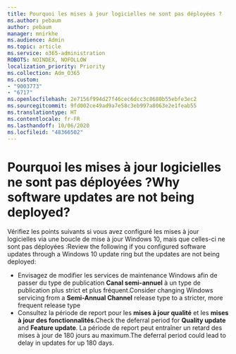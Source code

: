 ```yaml
---
title: Pourquoi les mises à jour logicielles ne sont pas déployées ?
ms.author: pebaum
author: pebaum
manager: mnirkhe
ms.audience: Admin
ms.topic: article
ms.service: o365-administration
ROBOTS: NOINDEX, NOFOLLOW
localization_priority: Priority
ms.collection: Adm_O365
ms.custom:
- "9003773"
- "6717"
ms.openlocfilehash: 2e7156f994d27f46cec6dcc3c8680b55ebfe3ec2
ms.sourcegitcommit: 9fd002ce49ad9a7e58c3eb997a8063e2e1feab55
ms.translationtype: HT
ms.contentlocale: fr-FR
ms.lasthandoff: 10/06/2020
ms.locfileid: "48366502"
---
```

# <a name="why-software-updates-are-not-being-deployed"></a><span data-ttu-id="7c954-102">Pourquoi les mises à jour logicielles ne sont pas déployées ?</span><span class="sxs-lookup"><span data-stu-id="7c954-102">Why software updates are not being deployed?</span></span>

<span data-ttu-id="7c954-103">Vérifiez les points suivants si vous avez configuré les mises à jour logicielles via une boucle de mise à jour Windows 10, mais que celles-ci ne sont pas déployées :</span><span class="sxs-lookup"><span data-stu-id="7c954-103">Review the following if you configured software updates through a Windows 10 update ring but the updates are not being deployed:</span></span>  

- <span data-ttu-id="7c954-104">Envisagez de modifier les services de maintenance Windows afin de passer du type de publication **Canal semi-annuel** à un type de publication plus strict et plus fréquent.</span><span class="sxs-lookup"><span data-stu-id="7c954-104">Consider changing Windows servicing from a  **Semi-Annual Channel**  release type to a stricter, more frequent release type</span></span>  
- <span data-ttu-id="7c954-105">Consultez la période de report pour les **mises à jour qualité** et les **mises à jour des fonctionnalités**.</span><span class="sxs-lookup"><span data-stu-id="7c954-105">Check the deferral period for  **Quality update**  and  **Feature update**.</span></span> <span data-ttu-id="7c954-106">La période de report peut entraîner un retard des mises à jour de 180 jours au maximum.</span><span class="sxs-lookup"><span data-stu-id="7c954-106">The deferral period could lead to delay in updates for up 180 days.</span></span>
